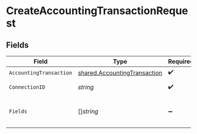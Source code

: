 # CreateAccountingTransactionRequest


## Fields

| Field                                                                               | Type                                                                                | Required                                                                            | Description                                                                         |
| ----------------------------------------------------------------------------------- | ----------------------------------------------------------------------------------- | ----------------------------------------------------------------------------------- | ----------------------------------------------------------------------------------- |
| `AccountingTransaction`                                                             | [shared.AccountingTransaction](../../../pkg/models/shared/accountingtransaction.md) | :heavy_check_mark:                                                                  | N/A                                                                                 |
| `ConnectionID`                                                                      | *string*                                                                            | :heavy_check_mark:                                                                  | ID of the connection                                                                |
| `Fields`                                                                            | []*string*                                                                          | :heavy_minus_sign:                                                                  | Comma-delimited fields to return                                                    |